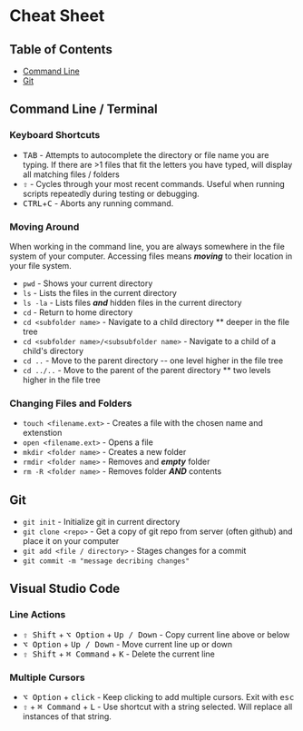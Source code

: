 # **Cheat Sheet**

## Table of Contents

* [Command Line](#Command-Line-/-Terminal)
* [Git](#Git)

## **Command Line / Terminal**

### Keyboard Shortcuts

* <kbd>TAB</kbd> - Attempts to autocomplete the directory or file name you are typing. If there are >1 files that fit the letters you have typed, will display all matching files / folders
* <kbd>⇧</kbd> - Cycles through your most recent commands. Useful when running scripts repeatedly during testing or debugging.
* <kbd>CTRL</kbd>+<kbd>C</kbd> - Aborts any running command.

### Moving Around

When working in the command line, you are always somewhere in the file system of your computer. Accessing files means ***moving*** to their location in your file system.

* `pwd` - Shows your current directory
* `ls` - Lists the files in the current directory
* `ls -la` - Lists files ***and*** hidden files in the current directory
* `cd` - Return to home directory
* `cd <subfolder name>` - Navigate to a child directory ** deeper in the file tree
* `cd <subfolder name>/<subsubfolder name>` - Navigate to a child of a child's directory
* `cd ..` - Move to the parent directory -- one level higher in the file tree
* `cd ../..` - Move to the parent of the parent directory ** two levels higher in the file tree

### Changing Files and Folders

* `touch <filename.ext>` - Creates a file with the chosen name and extenstion
* `open <filename.ext>` - Opens a file
* `mkdir <folder name>` - Creates a new folder
* `rmdir <folder name>` - Removes and ***empty*** folder
* `rm -R <folder name>` - Removes folder ***AND*** contents

## **Git**

* `git init` - Initialize git in current directory
* `git clone <repo>` - Get a copy of git repo from server (often github) and place it on your computer
* `git add <file / directory>` - Stages changes for a commit
* `git commit -m "message decribing changes"`


## Visual Studio Code

### Line Actions

* <kbd>⇧ Shift</kbd> + <kbd>⌥ Option</kbd> + <kbd>Up / Down</kbd> - Copy current line above or below
* <kbd>⌥ Option</kbd> + <kbd>Up / Down</kbd> - Move current line up or down
* <kbd>⇧ Shift</kbd> + <kbd>⌘ Command</kbd> + <kbd>K</kbd> - Delete the current line

### Multiple Cursors

* <kbd>⌥ Option</kbd> + <kbd>click</kbd> - Keep clicking to add multiple cursors. Exit with <kbd>esc</kbd>
* <kbd>⇧</kbd> + <kbd>⌘ Command</kbd> + <kbd>L</kbd> - Use shortcut with a string selected. Will replace all instances of that string.